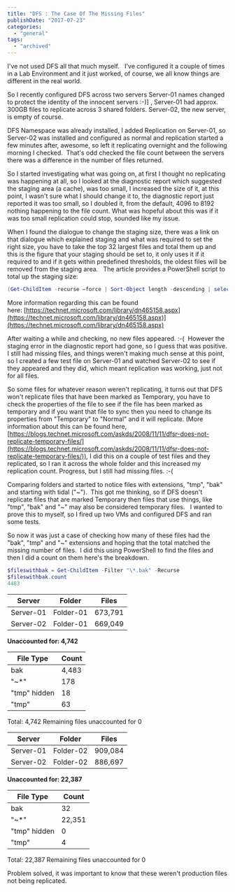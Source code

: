 ```yaml
---
title: "DFS : The Case Of The Missing Files"
publishDate: "2017-07-23"
categories: 
  - "general"
tags: 
  - "archived"
---
```


I've not used DFS all that much myself.   I've configured it a couple of times in a Lab Environment and it just worked, of course, we all know things are different in the real world.

So I recently configured DFS across two servers Server-01 names changed to protect the identity of the innocent servers :-)\] , Server-01 had approx. 300GB files to replicate across 3 shared folders. Server-02, the new server, is empty of course.

DFS Namespace was already installed, I added Replication on Server-01, so Server-02 was installed and configured as normal and replication started a few minutes after, awesome, so left it replicating overnight and the following morning I checked.  That's odd checked the file count between the servers there was a difference in the number of files returned.

So I started investigating what was going on, at first I thought no replicating was happening at all, so I looked at the diagnostic report which suggested the staging area (a cache), was too small, I increased the size of it, at this point, I wasn't sure what I should change it to, the diagnostic report just reported it was too small, so I doubled it, from the default, 4096 to 8192 nothing happening to the file count. What was hopeful about this was if it was too small replication could stop, sounded like my issue.

When I found the dialogue to change the staging size, there was a link on that dialogue which explained staging and what was required to set the right size, you have to take the top 32 largest files and total them up and this is the figure that your staging should be set to, it only uses it if it required to and if it gets within predefined thresholds, the oldest files will be removed from the staging area.   The article provides a PowerShell script to total up the staging size:

```powershell
(Get-ChildItem -recurse –force | Sort-Object length -descending | select-object -first 32 | measure-object -property length -sum).sum /1GB
```

More information regarding this can be found here: [https://technet.microsoft.com/library/dn465158.aspx](https://technet.microsoft.com/library/dn465158.aspx)](https://technet.microsoft.com/library/dn465158.aspx)

After waiting a while and checking, no new files appeared. :-(  However the staging error in the diagnostic report had gone, so I guess that was positive. I still had missing files, and things weren't making much sense at this point, so I created a few test file on Server-01 and watched Server-02 to see if they appeared and they did, which meant replication was working, just not for all files.

So some files for whatever reason weren't replicating, it turns out that DFS won't replicate files that have been marked as Temporary, you have to check the properties of the file to see if the file has been marked as temporary and if you want that file to sync then you need to change its properties from "Temporary" to "Normal" and it will replicate. (More information about this can be found here, [https://blogs.technet.microsoft.com/askds/2008/11/11/dfsr-does-not-replicate-temporary-files/](https://blogs.technet.microsoft.com/askds/2008/11/11/dfsr-does-not-replicate-temporary-files/)), I did this on a couple of test files and they replicated, so I ran it across the whole folder and this increased my replication count. Progress, but I still had missing files. :-(

Comparing folders and started to notice files with extensions, "tmp", "bak" and starting with tidal ("~").  This got me thinking, so if DFS doesn't replicate files that are marked Temporary then files that use things, like "tmp", "bak" and "~" may also be considered temporary files.   I wanted to prove this to myself, so I fired up two VMs and configured DFS and ran some tests.

So now it was just a case of checking how many of these files had the "bak", "tmp" and "~" extensions and hoping that the total matched the missing number of files.  I did this using PowerShell to find the files and then I did a count on them here's the breakdown.

```powershell
$fileswithbak = Get-ChildItem -Filter "\*.bak" -Recurse
$fileswithbak.count
4483
```

|Server        | Folder  | Files |
|--------------|---------|-------|
|Server-01     |Folder-01|673,791|
|Server-02     |Folder-01|669,049|

**Unaccounted for: 4,742**

|File Type    | Count |
|-------------|-------|
|bak          | 4,483 |
|"~\*"        | 178   |
|"tmp" hidden | 18    |
|"tmp"        | 63    |

Total: 4,742 Remaining files unaccounted for 0

|Server        | Folder  | Files |
|--------------|---------|-------|
|Server-01     |Folder-02|909,084|
|Server-02     |Folder-02|886,697|

**Unaccounted for: 22,387**

|File Type    | Count |
|-------------|-------|
|bak          | 32    |
|"~\*"        | 22,351|
|"tmp" hidden | 0     |
|"tmp"        | 4    |

Total: 22,387 Remaining files unaccounted for 0

Problem solved, it was important to know that these weren't production files not being replicated.
